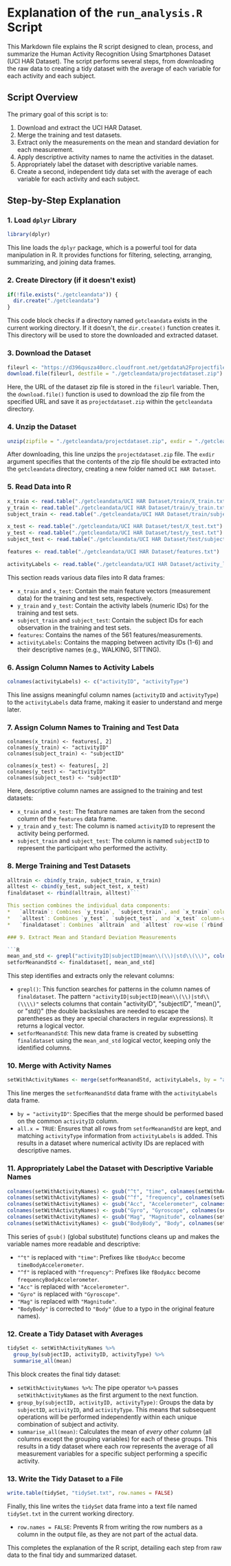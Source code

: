 # Explanation of the `run_analysis.R` Script

This Markdown file explains the R script designed to clean, process, and summarize the Human Activity Recognition Using Smartphones Dataset (UCI HAR Dataset). The script performs several steps, from downloading the raw data to creating a tidy dataset with the average of each variable for each activity and each subject.

## Script Overview

The primary goal of this script is to:
1.  Download and extract the UCI HAR Dataset.
2.  Merge the training and test datasets.
3.  Extract only the measurements on the mean and standard deviation for each measurement.
4.  Apply descriptive activity names to name the activities in the dataset.
5.  Appropriately label the dataset with descriptive variable names.
6.  Create a second, independent tidy data set with the average of each variable for each activity and each subject.

## Step-by-Step Explanation

### 1. Load `dplyr` Library

```R
library(dplyr)
```

This line loads the `dplyr` package, which is a powerful tool for data manipulation in R. It provides functions for filtering, selecting, arranging, summarizing, and joining data frames.

### 2. Create Directory (if it doesn't exist)

```R
if(!file.exists("./getcleandata")) {
  dir.create("./getcleandata")
}
```

This code block checks if a directory named `getcleandata` exists in the current working directory. If it doesn't, the `dir.create()` function creates it. This directory will be used to store the downloaded and extracted dataset.

### 3. Download the Dataset

```R
fileurl <- "https://d396qusza40orc.cloudfront.net/getdata%2Fprojectfiles%2FUCI%20HAR%20Dataset.zip"
download.file(fileurl, destfile = "./getcleandata/projectdataset.zip")
```

Here, the URL of the dataset zip file is stored in the `fileurl` variable. Then, the `download.file()` function is used to download the zip file from the specified URL and save it as `projectdataset.zip` within the `getcleandata` directory.

### 4. Unzip the Dataset

```R
unzip(zipfile = "./getcleandata/projectdataset.zip", exdir = "./getcleandata")
```

After downloading, this line unzips the `projectdataset.zip` file. The `exdir` argument specifies that the contents of the zip file should be extracted into the `getcleandata` directory, creating a new folder named `UCI HAR Dataset`.

### 5. Read Data into R

```R
x_train <- read.table("./getcleandata/UCI HAR Dataset/train/X_train.txt")
y_train <- read.table("./getcleandata/UCI HAR Dataset/train/y_train.txt")
subject_train <- read.table("./getcleandata/UCI HAR Dataset/train/subject_train.txt")

x_test <- read.table("./getcleandata/UCI HAR Dataset/test/X_test.txt")
y_test <- read.table("./getcleandata/UCI HAR Dataset/test/y_test.txt")
subject_test <- read.table("./getcleandata/UCI HAR Dataset/test/subject_test.txt")

features <- read.table("./getcleandata/UCI HAR Dataset/features.txt")

activityLabels <- read.table("./getcleandata/UCI HAR Dataset/activity_labels.txt")
```

This section reads various data files into R data frames:
*   `x_train` and `x_test`: Contain the main feature vectors (measurement data) for the training and test sets, respectively.
*   `y_train` and `y_test`: Contain the activity labels (numeric IDs) for the training and test sets.
*   `subject_train` and `subject_test`: Contain the subject IDs for each observation in the training and test sets.
*   `features`: Contains the names of the 561 features/measurements.
*   `activityLabels`: Contains the mapping between activity IDs (1-6) and their descriptive names (e.g., WALKING, SITTING).

### 6. Assign Column Names to Activity Labels

```R
colnames(activityLabels) <- c("activityID", "activityType")
```

This line assigns meaningful column names (`activityID` and `activityType`) to the `activityLabels` data frame, making it easier to understand and merge later.

### 7. Assign Column Names to Training and Test Data

```RR
colnames(x_train) <- features[, 2]
colnames(y_train) <- "activityID"
colnames(subject_train) <- "subjectID"

colnames(x_test) <- features[, 2]
colnames(y_test) <- "activityID"
colnames(subject_test) <- "subjectID"
```

Here, descriptive column names are assigned to the training and test datasets:
*   `x_train` and `x_test`: The feature names are taken from the second column of the `features` data frame.
*   `y_train` and `y_test`: The column is named `activityID` to represent the activity being performed.
*   `subject_train` and `subject_test`: The column is named `subjectID` to represent the participant who performed the activity.

### 8. Merge Training and Test Datasets

```R
alltrain <- cbind(y_train, subject_train, x_train)
alltest <- cbind(y_test, subject_test, x_test)
finaldataset <- rbind(alltrain, alltest)```

This section combines the individual data components:
*   `alltrain`: Combines `y_train`, `subject_train`, and `x_train` column-wise (`cbind`) to create a complete training dataset.
*   `alltest`: Combines `y_test`, `subject_test`, and `x_test` column-wise (`cbind`) to create a complete test dataset.
*   `finaldataset`: Combines `alltrain` and `alltest` row-wise (`rbind`) to create a single, comprehensive dataset.

### 9. Extract Mean and Standard Deviation Measurements

```R
mean_and_std <- grepl("activityID|subjectID|mean\\(\\)|std\\(\\)", colnames(finaldataset))
setforMeanandStd <- finaldataset[, mean_and_std]
```

This step identifies and extracts only the relevant columns:
*   `grepl()`: This function searches for patterns in the column names of `finaldataset`. The pattern `"activityID|subjectID|mean\\(\\)|std\\(\\\\)"` selects columns that contain "activityID", "subjectID", "mean()", or "std()" (the double backslashes are needed to escape the parentheses as they are special characters in regular expressions). It returns a logical vector.
*   `setforMeanandStd`: This new data frame is created by subsetting `finaldataset` using the `mean_and_std` logical vector, keeping only the identified columns.

### 10. Merge with Activity Names

```R
setWithActivityNames <- merge(setforMeanandStd, activityLabels, by = "activityID", all.x = TRUE)
```

This line merges the `setforMeanandStd` data frame with the `activityLabels` data frame.
*   `by = "activityID"`: Specifies that the merge should be performed based on the common `activityID` column.
*   `all.x = TRUE`: Ensures that all rows from `setforMeanandStd` are kept, and matching `activityType` information from `activityLabels` is added. This results in a dataset where numerical activity IDs are replaced with descriptive names.

### 11. Appropriately Label the Dataset with Descriptive Variable Names

```R
colnames(setWithActivityNames) <- gsub("^t", "time", colnames(setWithActivityNames))
colnames(setWithActivityNames) <- gsub("^f", "frequency", colnames(setWithActivityNames))
colnames(setWithActivityNames) <- gsub("Acc", "Accelerometer", colnames(setWithActivityNames))
colnames(setWithActivityNames) <- gsub("Gyro", "Gyroscope", colnames(setWithActivityNames))
colnames(setWithActivityNames) <- gsub("Mag", "Magnitude", colnames(setWithActivityNames))
colnames(setWithActivityNames) <- gsub("BodyBody", "Body", colnames(setWithActivityNames))
```

This series of `gsub()` (global substitute) functions cleans up and makes the variable names more readable and descriptive:
*   `"^t"` is replaced with `"time"`: Prefixes like `tBodyAcc` become `timeBodyAccelerometer`.
*   `"^f"` is replaced with `"frequency"`: Prefixes like `fBodyAcc` become `frequencyBodyAccelerometer`.
*   `"Acc"` is replaced with `"Accelerometer"`.
*   `"Gyro"` is replaced with `"Gyroscope"`.
*   `"Mag"` is replaced with `"Magnitude"`.
*   `"BodyBody"` is corrected to `"Body"` (due to a typo in the original feature names).

### 12. Create a Tidy Dataset with Averages

```R
tidySet <- setWithActivityNames %>%
  group_by(subjectID, activityID, activityType) %>%
  summarise_all(mean)
```

This block creates the final tidy dataset:
*   `setWithActivityNames %>%`: The pipe operator `%>%` passes `setWithActivityNames` as the first argument to the next function.
*   `group_by(subjectID, activityID, activityType)`: Groups the data by `subjectID`, `activityID`, and `activityType`. This means that subsequent operations will be performed independently within each unique combination of subject and activity.
*   `summarise_all(mean)`: Calculates the mean of *every other column* (all columns except the grouping variables) for each of these groups. This results in a tidy dataset where each row represents the average of all measurement variables for a specific subject performing a specific activity.

### 13. Write the Tidy Dataset to a File

```R
write.table(tidySet, "tidySet.txt", row.names = FALSE)
```

Finally, this line writes the `tidySet` data frame into a text file named `tidySet.txt` in the current working directory.
*   `row.names = FALSE`: Prevents R from writing the row numbers as a column in the output file, as they are not part of the actual data.

This completes the explanation of the R script, detailing each step from raw data to the final tidy and summarized dataset.
